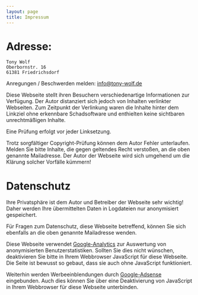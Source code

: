 ```yaml
---
layout: page
title: Impressum
---
```

# Adresse:

    Tony Wolf
    Oberbornstr. 16
    61381 Friedrichsdorf

Anregungen / Beschwerden melden: info@tony-wolf.de

Diese Webseite stellt ihren Besuchern verschiedenartige Informationen zur Verfügung. Der Autor distanziert sich jedoch von Inhalten verlinkter Webseiten. Zum Zeitpunkt der Verlinkung waren die Inhalte hinter dem Linkziel ohne erkennbare Schadsoftware und enthielten keine sichtbaren unrechtmäßigen Inhalte.

Eine Prüfung erfolgt vor jeder Linksetzung.

Trotz sorgfältiger Copyright-Prüfung können dem Autor Fehler unterlaufen. Melden Sie bitte Inhalte, die gegen geltendes Recht verstoßen, an die oben genannte Mailadresse. Der Autor der Webseite wird sich umgehend um die Klärung solcher Vorfälle kümmern!


# Datenschutz

Ihre Privatsphäre ist dem Autor und Betreiber der Webseite sehr wichtig! Daher werden Ihre übermittelten Daten in Logdateien nur anonymisiert gespeichert.

Für Fragen zum Datenschutz, diese Webseite betreffend, können Sie sich ebenfalls an die oben genannte Mailadresse wenden.

Diese Webseite verwendet <a href="http://www.google.com/analytics/">Google-Analytics</a> zur Auswertung von anonymisierten Benutzerstatistiken. Sollten Sie dies nicht wünschen, deaktivieren Sie bitte in Ihrem Webbrowser JavaScript für diese Webseite. Die Seite ist bewusst so gebaut, dass sie auch ohne JavaScript funktioniert.

Weiterhin werden Werbeeinblendungen durch <a href="https://www.google.de/adsense">Google-Adsense</a> eingebunden. Auch dies können Sie über eine Deaktivierung von JavaScript in Ihrem Webbrowser für diese Webseite unterbinden.


